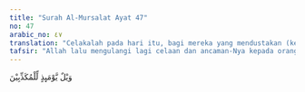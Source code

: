 ```yaml
---
title: "Surah Al-Mursalat Ayat 47"
no: 47
arabic_no: ٤٧
translation: "Celakalah pada hari itu, bagi mereka yang mendustakan (kebenaran). "
tafsir: "Allah lalu mengulangi lagi celaan dan ancaman-Nya kepada orang yang mendustakan-Nya. Mereka telah melakukan suatu perbuatan yang menyebabkan diri mereka terbenam dalam azab dan kesengsaraan abadi. Padahal di dunia mereka cuma menikmati kesenangan yang sangat sedikit dan tiada lama waktunya."
---
```

وَيْلٌ يَّوْمَىِٕذٍ لِّلْمُكَذِّبِيْنَ 